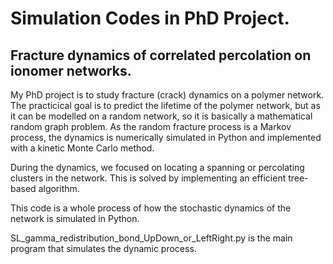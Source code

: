 # Simulation Codes in PhD Project.
## Fracture dynamics of correlated percolation on ionomer networks.

My PhD project is to study fracture (crack) dynamics on a polymer network. The practicical goal is to predict the lifetime of the polymer network, but as it can be modelled on a random network, so it is basically a mathematical random graph problem. As the random fracture process is a Markov process, the dynamics is numerically simulated in Python and implemented with a kinetic Monte Carlo method.

During the dynamics, we focused on locating a spanning or percolating clusters in the network. This is solved by implementing an efficient tree-based algorithm. 

This code is a whole process of how the stochastic dynamics of the network is simulated in Python.


SL_gamma_redistribution_bond_UpDown_or_LeftRight.py is the main program that simulates the dynamic process.

